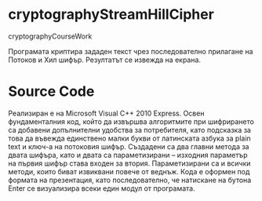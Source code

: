 # cryptographyStreamHillCipher
cryptographyCourseWork

Програмата криптира зададен текст чрез последователно прилагане на Потоков и Хил шифър. Резултатът се извежда на екрана.

# Source Code

Реализиран е на Microsoft Visual C++ 2010 Express. Освен фундаменталния код, който да извършва алгоритмите при шифрирането са добавени допълнителни удобства за потребителя, като подсказка за това да въвежда единствено малки  букви от латинската азбука за plain text и ключ-а на потоковия шифър. Създадени са два главни метода за двата шифъра, като и двата са параметизирани – изходния параметър на първия шифър става входен за втория. Параметизирани са и всички методи, които биват извиквани повече от веднъж. Кода е оформен под формата на презентация, като последователно, че натискане на бутона Enter се визуализира всеки един модул от програмата.
